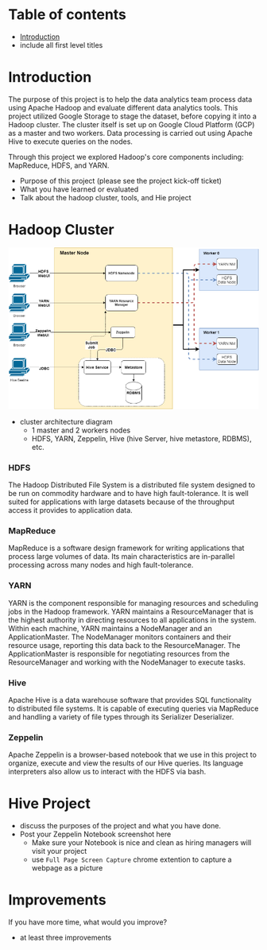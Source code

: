 # Table of contents
* [Introduction](#Introduction)
* include all first level titles

# Introduction
The purpose of this project is to help the data analytics team process data using Apache Hadoop and evaluate different data analytics tools. This project utilized Google Storage to stage the dataset, before copying it into a Hadoop cluster. The cluster itself is set up on Google Cloud Platform (GCP) as a master and two workers. Data processing is carried out using Apache Hive to execute queries on the nodes.

Through this project we explored Hadoop's core components including: MapReduce, HDFS, and YARN.

- Purpose of this project (please see the project kick-off ticket)
- What you have learned or evaluated
- Talk about the hadoop cluster, tools, and Hie project

# Hadoop Cluster
![architecture](./assets/Hadoop.png)  
- cluster architecture diagram
  - 1 master and 2 workers nodes
  - HDFS, YARN, Zeppelin, Hive (hive Server, hive metastore, RDBMS), etc.
### HDFS
The Hadoop Distributed File System is a distributed file system designed to be run on commodity hardware and to have high fault-tolerance. It is well suited for applications with large datasets because of the throughput access it provides to application data. 

### MapReduce
MapReduce is a software design framework for writing applications that process large volumes of data. Its main characteristics are in-parallel processing across many nodes and high fault-tolerance.

### YARN
YARN is the component responsible for managing resources and scheduling jobs in the Hadoop framework. YARN maintains a ResourceManager that is the highest authority in directing resources to all applications in the system. Within each machine, YARN maintains a NodeManager and an ApplicationMaster. The NodeManager monitors containers and their resource usage, reporting this data back to the ResourceManager. The ApplicationMaster is responsible for negotiating resources from the ResourceManager and working with the NodeManager to execute tasks.

### Hive
Apache Hive is a data warehouse software that provides SQL functionality to distributed file systems. It is capable of executing queries via MapReduce and handling a variety of file types through its Serializer Deserializer.

### Zeppelin
Apache Zeppelin is a browser-based notebook that we use in this project to organize, execute and view the results of our Hive queries. Its language interpreters also allow us to interact with the HDFS via bash.


# Hive Project

- discuss the purposes of the project and what you have done.
- Post your Zeppelin Notebook screenshot here
	- Make sure your Notebook is nice and clean as hiring managers will visit your project
	- use `Full Page Screen Capture` chrome extention to capture a webpage as a picture

# Improvements
If you have more time, what would you improve?
- at least three improvements
